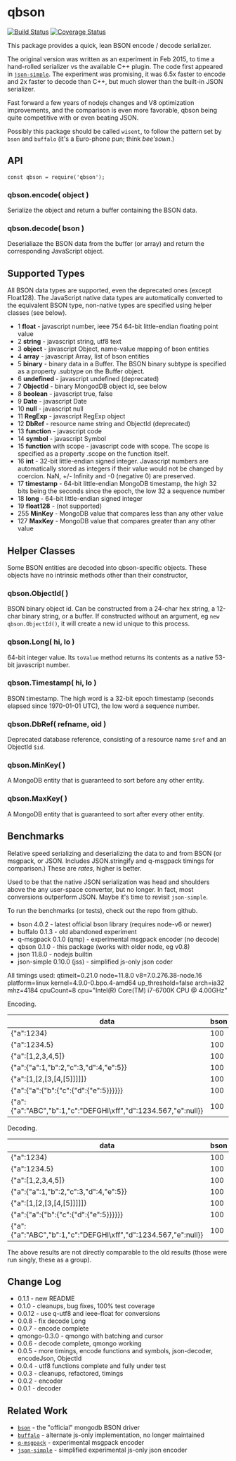 qbson
=====
[![Build Status](https://api.travis-ci.org/andrasq/node-qbson.svg?branch=master)](https://travis-ci.org/andrasq/node-qbson?branch=master)
[![Coverage Status](https://coveralls.io/repos/github/andrasq/node-qbson/badge.svg?branch=master)](https://coveralls.io/github/andrasq/node-qbson?branch=master)

This package provides a quick, lean BSON encode / decode serializer.

The original version was written as an experiment in Feb 2015, to time a hand-rolled
serializer vs the available C++ plugin.  The code first appeared in
[`json-simple`](https://github.com/andrasq/node-json-simple).  The experiment was promising,
it was 6.5x faster to encode and 2x faster to decode than C++, but much slower than the
built-in JSON serializer.

Fast forward a few years of nodejs changes and V8 optimization improvements, and the
comparison is even more favorable, qbson being quite competitive with or even beating JSON.

Possibly this package should be called `wisent`, to follow the pattern set by `bson` and
`buffalo` (it's a Euro-phone pun; think _bee'sown_.)


API
---

    const qbson = require('qbson');

### qbson.encode( object )

Serialize the object and return a buffer containing the BSON data.

### qbson.decode( bson )

Deserialiaze the BSON data from the buffer (or array) and return the corresponding
JavaScript object.


Supported Types
---------------

All BSON data types are supported, even the deprecated ones (except Float128).  The
JavaScript native data types are automatically converted to the equivalent BSON type,
non-native types are specified using helper classes (see below).

- 1 **float** - javascript number, ieee 754 64-bit little-endian floating point value
- 2 **string** - javascript string, utf8 text
- 3 **object** - javascript Object, name-value mapping of bson entities
- 4 **array** - javascript Array, list of bson entities
- 5 **binary** - binary data in a Buffer.  The BSON binary subtype is specified as a
    property .subtype on the Buffer object.
- 6 **undefined** - javascript undefined (deprecated)
- 7 **ObjectId** - binary MongodDB object id, see below
- 8 **boolean** - javascript true, false
- 9 **Date** - javascript Date
- 10 **null** - javascript null
- 11 **RegExp** - javascript RegExp object
- 12 **DbRef** - resource name string and ObjectId (deprecated)
- 13 **function** - javascript code
- 14 **symbol** - javascript Symbol
- 15 **function** with scope - javascript code with scope.  The scope is specified
     as a property .scope on the function itself.
- 16 **int** - 32-bit little-endian signed integer.  Javascript numbers are
     automatically stored as integers if their value would not be changed by
     coercion.  NaN, +/- Infinity and -0 (negative 0) are preserved.
- 17 **timestamp** - 64-bit little-endian MongoDB timestamp, the high 32 bits being
     the seconds since the epoch, the low 32 a sequence number
- 18 **long** - 64-bit little-endian signed integer
- 19 **float128** - (not supported)
- 255 **MinKey** - MongoDB value that compares less than any other value
- 127 **MaxKey** - MongoDB value that compares greater than any other value


Helper Classes
--------------

Some BSON entities are decoded into qbson-specific objects.  These objects have no intrinsic
methods other than their constructor,

### qbson.ObjectId( )

BSON binary object id.  Can be constructed from a 24-char hex string, a 12-char binary
string, or a buffer.  If constructed without an argument, eg `new qbson.ObjectId()`, it
will create a new id unique to this process.

### qbson.Long( hi, lo )

64-bit integer value.  Its `toValue` method returns its contents as a native 53-bit
javascript number.

### qbson.Timestamp( hi, lo )

BSON timestamp.  The high word is a 32-bit epoch timestamp (seconds elapsed since 1970-01-01 UTC),
the low word a sequence number.

### qbson.DbRef( refname, oid )

Deprecated database reference, consisting of a resource name `$ref` and an ObjectId `$id`.

### qbson.MinKey( )

A MongoDB entity that is guaranteed to sort before any other entity.

### qbson.MaxKey( )

A MongoDB entity that is guaranteed to sort after every other entity.


Benchmarks
----------

Relative speed serializing and deserializing the data to and from BSON (or msgpack, or JSON.
Includes JSON.stringify and q-msgpack timings for comparison.)  These are _rates_, higher is
better.

Used to be that the native JSON serialization was head and shoulders above the any
user-space converter, but no longer.  In fact, most conversions outperform JSON.  Maybe it's
time to revisit `json-simple`.

To run the benchmarks (or tests), check out the repo from github.

- bson 4.0.2 - latest official bson library (requires node-v6 or newer)
- buffalo 0.1.3 - old abandoned experiment
- q-msgpack 0.1.0 (qmp) - experimental msgpack encoder (no decode)
- qbson 0.1.0 - this package (works with older node, eg v0.8)
- json 11.8.0 - nodejs builtin
- json-simple 0.10.0 (jss) - simplified js-only json coder

All timings used:
qtimeit=0.21.0 node=11.8.0 v8=7.0.276.38-node.16 platform=linux kernel=4.9.0-0.bpo.4-amd64 up_threshold=false
arch=ia32 mhz=4184 cpuCount=8 cpu="Intel(R) Core(TM) i7-6700K CPU @ 4.00GHz"

Encoding.

| data                    | bson | buffalo | qmp | qbson | json | jss |
|-------------------------|------|--------:|---:|------:|-----:|-----:|
| {"a":1234}                                                     | 100 | 121 | 142 | 368 | 125 | 215 |
| {"a":1234.5}                                                   | 100 | 116 | 164 | 454 | 112 | 242 |
| {"a":[1,2,3,4,5]}                                              | 100 |  87 | 248 | 366 | 226 | 253 |
| {"a":{"a":1,"b":2,"c":3,"d":4,"e":5}}                          | 100 | 103 | 188 | 541 | 172 | 211 |
| {"a":[1,[2,[3,[4,[5]]]]]}                                      | 100 |  84 | 256 | 412 | 229 | 333 |
| {"a":{"a":{"b":{"c":{"d":{"e":5}}}}}}                          | 100 | 131 | 208 | 438 | 194 | 292 |
| {"a":{"a":"ABC","b":1,"c":"DEFGHI\xff","d":1234.567,"e":null}} | 100 |  94 | 225 | 370 | 173 | 207 |


Decoding.

| data                    | bson | buffalo | qmp | qbson | json | jss |
|-------------------------|------|--------:|----:|------:|-----:|----:|
| {"a":1234}                                                     | 100 | 136 | - | 421 |  61 | 132 |
| {"a":1234.5}                                                   | 100 | 130 | - | 504 |  40 |  85 |
| {"a":[1,2,3,4,5]}                                              | 100 |  65 | - | 196 | 123 | 258 |
| {"a":{"a":1,"b":2,"c":3,"d":4,"e":5}}                          | 100 | 124 | - | 489 | 131 | 184 |
| {"a":[1,[2,[3,[4,[5]]]]]}                                      | 100 |  89 | - | 505 | 151 | 453 |
| {"a":{"a":{"b":{"c":{"d":{"e":5}}}}}}                          | 100 | 130 | - | 415 |  86 | 240 |
| {"a":{"a":"ABC","b":1,"c":"DEFGHI\xff","d":1234.567,"e":null}} | 100 | 123 | - | 358 | 132 | 180 |


The above results are not directly comparable to the old results (those were run singly, these
as a group).


Change Log
----------

- 0.1.1 - new README
- 0.1.0 - cleanups, bug fixes, 100% test coverage
- 0.0.12 - use q-utf8 and ieee-float for conversions
- 0.0.8 - fix decode Long
- 0.0.7 - encode complete
- qmongo-0.3.0 - qmongo with batching and cursor
- 0.0.6 - decode complete, qmongo working
- 0.0.5 - more timings, encode functions and symbols, json-decoder, encodeJson, ObjectId
- 0.0.4 - utf8 functions complete and fully under test
- 0.0.3 - cleanups, refactored, timings
- 0.0.2 - encoder
- 0.0.1 - decoder


Related Work
------------

- [`bson`](https://github.com/mongodb/js-bson) - the "official" mongodb BSON driver
- [`buffalo`](https://github.com/marcello3d/node-buffalo) - alternate js-only implementation, no longer maintained
- [`q-msgpack`](https://github.com/andrasq/node-q-msgpack) - experimental msgpack encoder
- [`json-simple`](https://github.com/andrasq/node-json-simple) - simplified experimental js-only json encoder

